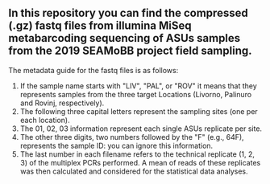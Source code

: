 ## In this repository you can find the compressed (.gz) fastq files from illumina MiSeq metabarcoding sequencing of ASUs samples from the 2019 SEAMoBB project field sampling.
The metadata guide for the fastq files is as follows:
1. If the sample name starts with "LIV", "PAL", or "ROV" it means that they represents samples from the three target Locations (Livorno, Palinuro and Rovinj, respectively).
2. The following three capital letters represent the sampling sites (one per each location).
3. The 01, 02, 03 information represent each single ASUs replicate per site.
4. The other three digits, two numbers followed by the "F" (e.g., 64F), represents the sample ID: you can ignore this information.
5. The last number in each filename refers to the technical replicate (1, 2, 3) of the multiplex PCRs performed. A mean of reads of these replicates was then calculated and considered for the statistical data analyses.
